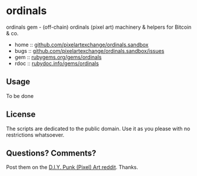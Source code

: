 # ordinals

ordinals gem - (off-chain) ordinals (pixel art) machinery & helpers for Bitcoin & co.


* home  :: [github.com/pixelartexchange/ordinals.sandbox](https://github.com/pixelartexchange/ordinals.sandbox)
* bugs  :: [github.com/pixelartexchange/ordinals.sandbox/issues](https://github.com/pixelartexchange/ordinals.sandbox/issues)
* gem   :: [rubygems.org/gems/ordinals](https://rubygems.org/gems/ordinals)
* rdoc  :: [rubydoc.info/gems/ordinals](http://rubydoc.info/gems/ordinals)


## Usage

To be done



## License

The scripts are dedicated to the public domain.
Use it as you please with no restrictions whatsoever.


## Questions? Comments?


Post them on the [D.I.Y. Punk (Pixel) Art reddit](https://old.reddit.com/r/DIYPunkArt). Thanks.

